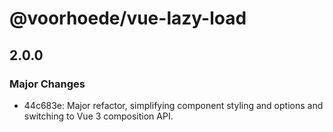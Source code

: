 # @voorhoede/vue-lazy-load

## 2.0.0

### Major Changes

- 44c683e: Major refactor, simplifying component styling and options and switching to Vue 3 composition API.
